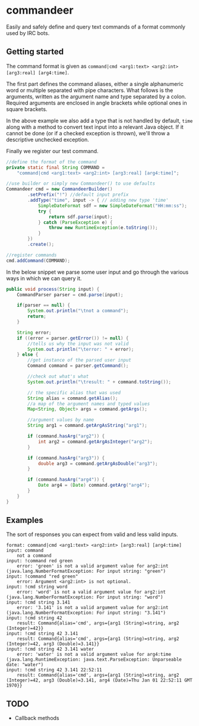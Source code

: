 commandeer
==========

Easily and safely define and query text commands of a format commonly used by IRC bots.

Getting started
---------------

The command format is given as `command|cmd <arg1:text> <arg2:int> [arg3:real] [arg4:time]`.

The first part defines the command aliases, either a single alphanumeric word
or multiple separated with pipe characters. What follows is the arguments, written
as the argument name and type separated by a colon. Required arguments
are enclosed in angle brackets while optional ones in square brackets.

In the above example we also add a type that is not handled by default, `time` along with
a method to convert text input into a relevant Java object. If it cannot be done (or if a
checked exception is thrown), we'll throw a descriptive unchecked exception.
 
Finally we register our test command.
 
```Java
//define the format of the command
private static final String COMMAND = 
    "command|cmd <arg1:text> <arg2:int> [arg3:real] [arg4:time]";

//use builder or simply new Commandeer() to use defaults
Commandeer cmd = new CommandeerBuilder()
        .setPrefix("!") //default input prefix
        .addType("time", input -> { // adding new type 'time'
            SimpleDateFormat sdf = new SimpleDateFormat("HH:mm:ss");
            try {
                return sdf.parse(input);
            } catch (ParseException e) {
                throw new RuntimeException(e.toString());
            }
        })
        .create();

//register commands
cmd.addCommand(COMMAND);
```

In the below snippet we parse some user input and
go through the various ways in which we can query it.

```Java
public void process(String input) {
    CommandParser parser = cmd.parse(input);

    if(parser == null) {
        System.out.println("\tnot a command");
        return;
    }

    String error;
    if ((error = parser.getError()) != null) {
        //tells us why the input was not valid
        System.out.println("\terror: " + error);
    } else {
        //get instance of the parsed user input
        Command command = parser.getCommand();

        //check out what's what
        System.out.println("\tresult: " + command.toString());

        // the specific alias that was used
        String alias = command.getAlias();
        //a map of the argument names and typed values
        Map<String, Object> args = command.getArgs();

        //argument values by name
        String arg1 = command.getArgAsString("arg1");

        if (command.hasArg("arg2")) {
            int arg2 = command.getArgAsInteger("arg2");
        }

        if (command.hasArg("arg3")) {
            double arg3 = command.getArgAsDouble("arg3");
        }

        if (command.hasArg("arg4")) {
            Date arg4 = (Date) command.getArg("arg4");
        }
    }
}
```

Examples
--------

The sort of responses you can expect from valid and less valid inputs.

```
format: command|cmd <arg1:text> <arg2:int> [arg3:real] [arg4:time]
input: command
	not a command
input: !command red green
	error: 'green' is not a valid argument value for arg2:int (java.lang.NumberFormatException: For input string: "green")
input: !command "red green"
	error: Argument <arg2:int> is not optional.
input: !cmd string word
	error: 'word' is not a valid argument value for arg2:int (java.lang.NumberFormatException: For input string: "word")
input: !cmd string 3.141
	error: '3.141' is not a valid argument value for arg2:int (java.lang.NumberFormatException: For input string: "3.141")
input: !cmd string 42
	result: Command{alias='cmd', args={arg1 (String)=string, arg2 (Integer)=42}}
input: !cmd string 42 3.141
	result: Command{alias='cmd', args={arg1 (String)=string, arg2 (Integer)=42, arg3 (Double)=3.141}}
input: !cmd string 42 3.141 water
	error: 'water' is not a valid argument value for arg4:time (java.lang.RuntimeException: java.text.ParseException: Unparseable date: "water")
input: !cmd string 42 3.141 22:52:11
	result: Command{alias='cmd', args={arg1 (String)=string, arg2 (Integer)=42, arg3 (Double)=3.141, arg4 (Date)=Thu Jan 01 22:52:11 GMT 1970}}
```

TODO
----

*   Callback methods